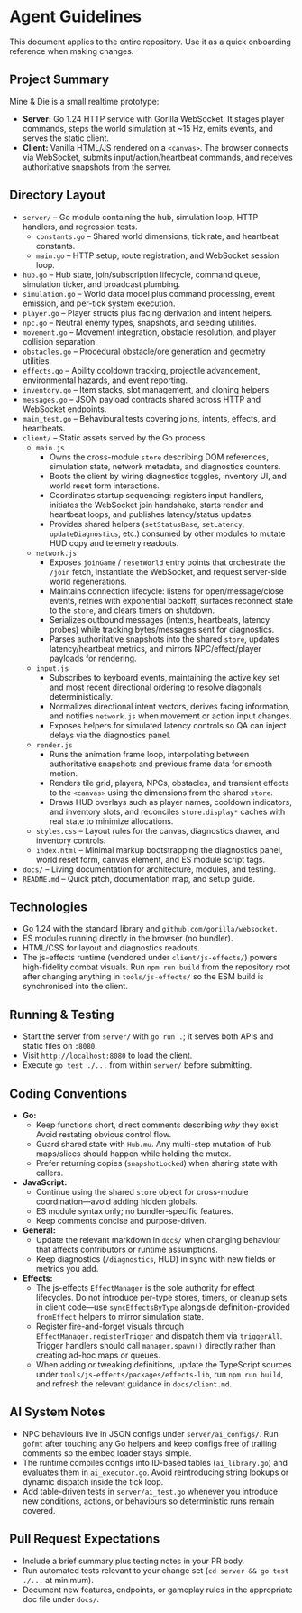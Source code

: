 # Agent Guidelines

This document applies to the entire repository. Use it as a quick onboarding reference when making changes.

## Project Summary
Mine & Die is a small realtime prototype:
- **Server:** Go 1.24 HTTP service with Gorilla WebSocket. It stages player commands, steps the world simulation at ~15 Hz, emits events, and serves the static client.
- **Client:** Vanilla HTML/JS rendered on a `<canvas>`. The browser connects via WebSocket, submits input/action/heartbeat commands, and receives authoritative snapshots from the server.

## Directory Layout
- `server/` – Go module containing the hub, simulation loop, HTTP handlers, and regression tests.
  - `constants.go` – Shared world dimensions, tick rate, and heartbeat constants.
  - `main.go` – HTTP setup, route registration, and WebSocket session loop.
- `hub.go` – Hub state, join/subscription lifecycle, command queue, simulation ticker, and broadcast plumbing.
- `simulation.go` – World data model plus command processing, event emission, and per-tick system execution.
- `player.go` – Player structs plus facing derivation and intent helpers.
- `npc.go` – Neutral enemy types, snapshots, and seeding utilities.
- `movement.go` – Movement integration, obstacle resolution, and player collision separation.
- `obstacles.go` – Procedural obstacle/ore generation and geometry utilities.
- `effects.go` – Ability cooldown tracking, projectile advancement, environmental hazards, and event reporting.
- `inventory.go` – Item stacks, slot management, and cloning helpers.
- `messages.go` – JSON payload contracts shared across HTTP and WebSocket endpoints.
- `main_test.go` – Behavioural tests covering joins, intents, effects, and heartbeats.
- `client/` – Static assets served by the Go process.
  - `main.js`
    - Owns the cross-module `store` describing DOM references, simulation state, network metadata, and diagnostics counters.
    - Boots the client by wiring diagnostics toggles, inventory UI, and world reset form interactions.
    - Coordinates startup sequencing: registers input handlers, initiates the WebSocket join handshake, starts render and heartbeat loops, and publishes latency/status updates.
    - Provides shared helpers (`setStatusBase`, `setLatency`, `updateDiagnostics`, etc.) consumed by other modules to mutate HUD copy and telemetry readouts.
  - `network.js`
    - Exposes `joinGame` / `resetWorld` entry points that orchestrate the `/join` fetch, instantiate the WebSocket, and request server-side world regenerations.
    - Maintains connection lifecycle: listens for open/message/close events, retries with exponential backoff, surfaces reconnect state to the `store`, and clears timers on shutdown.
    - Serializes outbound messages (intents, heartbeats, latency probes) while tracking bytes/messages sent for diagnostics.
    - Parses authoritative snapshots into the shared `store`, updates latency/heartbeat metrics, and mirrors NPC/effect/player payloads for rendering.
  - `input.js`
    - Subscribes to keyboard events, maintaining the active key set and most recent directional ordering to resolve diagonals deterministically.
    - Normalizes directional intent vectors, derives facing information, and notifies `network.js` when movement or action input changes.
    - Exposes helpers for simulated latency controls so QA can inject delays via the diagnostics panel.
  - `render.js`
    - Runs the animation frame loop, interpolating between authoritative snapshots and previous frame data for smooth motion.
    - Renders tile grid, players, NPCs, obstacles, and transient effects to the `<canvas>` using the dimensions from the shared `store`.
    - Draws HUD overlays such as player names, cooldown indicators, and inventory slots, and reconciles `store.display*` caches with real state to minimize allocations.
  - `styles.css` – Layout rules for the canvas, diagnostics drawer, and inventory controls.
  - `index.html` – Minimal markup bootstrapping the diagnostics panel, world reset form, canvas element, and ES module script tags.
- `docs/` – Living documentation for architecture, modules, and testing.
- `README.md` – Quick pitch, documentation map, and setup guide.

## Technologies
- Go 1.24 with the standard library and `github.com/gorilla/websocket`.
- ES modules running directly in the browser (no bundler).
- HTML/CSS for layout and diagnostics readouts.
- The js-effects runtime (vendored under `client/js-effects/`) powers high-fidelity combat visuals. Run `npm run build` from the
  repository root after changing anything in `tools/js-effects/` so the ESM build is synchronised into the client.

## Running & Testing
- Start the server from `server/` with `go run .`; it serves both APIs and static files on `:8080`.
- Visit `http://localhost:8080` to load the client.
- Execute `go test ./...` from within `server/` before submitting.

## Coding Conventions
- **Go:**
  - Keep functions short, direct comments describing _why_ they exist. Avoid restating obvious control flow.
  - Guard shared state with `Hub.mu`. Any multi-step mutation of hub maps/slices should happen while holding the mutex.
  - Prefer returning copies (`snapshotLocked`) when sharing state with callers.
- **JavaScript:**
  - Continue using the shared `store` object for cross-module coordination—avoid adding hidden globals.
  - ES module syntax only; no bundler-specific features.
  - Keep comments concise and purpose-driven.
- **General:**
  - Update the relevant markdown in `docs/` when changing behaviour that affects contributors or runtime assumptions.
  - Keep diagnostics (`/diagnostics`, HUD) in sync with new fields or metrics you add.
- **Effects:**
  - The js-effects `EffectManager` is the sole authority for effect lifecycles. Do not introduce
    per-type stores, timers, or cleanup sets in client code—use `syncEffectsByType` alongside
    definition-provided `fromEffect` helpers to mirror simulation state.
  - Register fire-and-forget visuals through `EffectManager.registerTrigger` and dispatch them via
    `triggerAll`. Trigger handlers should call `manager.spawn()` directly rather than creating ad-hoc
    maps or queues.
  - When adding or tweaking definitions, update the TypeScript sources under
    `tools/js-effects/packages/effects-lib`, run `npm run build`, and refresh the relevant guidance in
    `docs/client.md`.

## AI System Notes
- NPC behaviours live in JSON configs under `server/ai_configs/`. Run `gofmt` after touching any Go helpers and keep configs free of trailing comments so the embed loader stays simple.
- The runtime compiles configs into ID-based tables (`ai_library.go`) and evaluates them in `ai_executor.go`. Avoid reintroducing string lookups or dynamic dispatch inside the tick loop.
- Add table-driven tests in `server/ai_test.go` whenever you introduce new conditions, actions, or behaviours so deterministic runs remain covered.

## Pull Request Expectations
- Include a brief summary plus testing notes in your PR body.
- Run automated tests relevant to your change set (`cd server && go test ./...` at minimum).
- Document new features, endpoints, or gameplay rules in the appropriate doc file under `docs/`.
